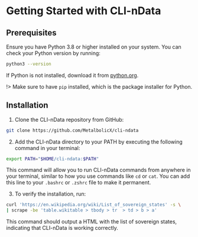 # Getting Started with CLI-nData

## Prerequisites

Ensure you have Python 3.8 or higher installed on your system. You can check your Python version by running:

```sh
python3 --version
```

If Python is not installed, download it from [python.org](https://www.python.org/downloads/).

!> Make sure to have `pip` installed, which is the package installer for Python.

## Installation

1. Clone the CLI-nData repository from GitHub:

```sh
git clone https://github.com/MetalbolicX/cli-ndata
```

2. Add the CLI-nData directory to your PATH by executing the following command in your terminal:

```sh
export PATH="$HOME/cli-ndata:$PATH"
```

This command will allow you to run CLI-nData commands from anywhere in your terminal, similar to how you use commands like `cd` or `cat`. You can add this line to your `.bashrc` or `.zshrc` file to make it permanent.

3. To verify the installation, run:

```sh
curl 'https://en.wikipedia.org/wiki/List_of_sovereign_states' -s \
| scrape -be 'table.wikitable > tbody > tr  > td > b > a'
```

This command should output a HTML with the list of sovereign states, indicating that CLI-nData is working correctly.

